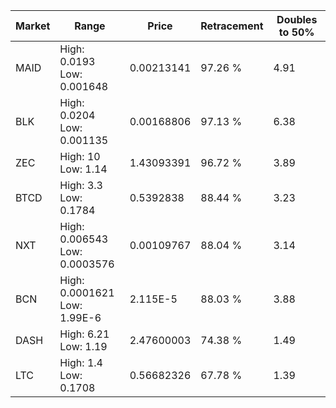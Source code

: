 | Market | Range | Price| Retracement | Doubles to 50% |
| --- | --- | --- | --- | --- |
| MAID | High: 0.0193<br />Low: 0.001648 | 0.00213141 | 97.26 % | 4.91 |
| BLK | High: 0.0204<br />Low: 0.001135 | 0.00168806 | 97.13 % | 6.38 |
| ZEC | High: 10<br />Low: 1.14 | 1.43093391 | 96.72 % | 3.89 |
| BTCD | High: 3.3<br />Low: 0.1784 | 0.5392838 | 88.44 % | 3.23 |
| NXT | High: 0.006543<br />Low: 0.0003576 | 0.00109767 | 88.04 % | 3.14 |
| BCN | High: 0.0001621<br />Low: 1.99E-6 | 2.115E-5 | 88.03 % | 3.88 |
| DASH | High: 6.21<br />Low: 1.19 | 2.47600003 | 74.38 % | 1.49 |
| LTC | High: 1.4<br />Low: 0.1708 | 0.56682326 | 67.78 % | 1.39 |
